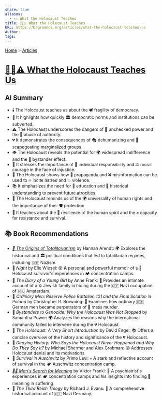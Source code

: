 ```yaml
---
share: true
aliases:
  - 💀⚠️ What the Holocaust Teaches
title: 📜💀⚠️ What the Holocaust Teaches
URL: https://bagrounds.org/articles/what-the-holocaust-teaches-us
Author: 
tags: 
---
```

[Home](../index.md) > [Articles](./index.md)  
# [📜💀⚠️ What the Holocaust Teaches Us](https://time.com/7278818/holocaust-remembrance-lessons)  
  
## AI Summary  
  
* 🕯️ The Holocaust teaches us about the 🕊️ fragility of democracy.  
* 🚨 It highlights how quickly 🏛️ democratic norms and institutions can be subverted.  
* ⚠️ The Holocaust underscores the dangers of 👑 unchecked power and the 👿 abuse of authority.  
* 💔 It demonstrates the consequences of 🎭 dehumanizing and 🎯 scapegoating marginalized groups.  
* 👁️ The Holocaust reveals the potential for 🌍 widespread indifference and the 🧍 bystander effect.  
* 💪 It stresses the importance of 🦸 individual responsibility and ⚖️ moral courage in the face of injustice.  
* 📢 The Holocaust shows how 📰 propaganda and ❌ misinformation can be used to 🔥 incite hatred and 💥 violence.  
* 📚 It emphasizes the need for 🧠 education and 📜 historical understanding to prevent future atrocities.  
* 🤝 The Holocaust reminds us of the 🌍 universality of human rights and the importance of their 🛡️ protection.  
* 🌱 It teaches about the 💖 resilience of the human spirit and the ✊ capacity for resistance and survival.  
  
## 📚 Book Recommendations  
  
* *[👹 The Origins of Totalitarianism](../books/the-origins-of-totalitarianism.md)* by Hannah Arendt: 🌍 Explores the historical and 🏛️ political conditions that led to totalitarian regimes, including 🇩🇪 Nazism.  
* 📖 *Night* by Elie Wiesel: 😢 A personal and powerful memoir of a 🥺 Holocaust survivor's experiences in 🏕️ concentration camps.  
* 📖 *The Diary of a Young Girl* by Anne Frank: 📝 Provides an intimate account of a ✡️ Jewish family in hiding during the 🇩🇪 Nazi occupation of 🇳🇱 Amsterdam.  
* 📖 *Ordinary Men: Reserve Police Battalion 101 and the Final Solution in Poland* by Christopher R. Browning: 👥 Examines how ordinary 🇩🇪 German men became perpetrators of 🔪 mass murder.  
* 📖 *Bystanders to Genocide: Why the Holocaust Was Not Stopped* by Samantha Power: 🌍 Analyzes the reasons why the international community failed to intervene during the 💔 Holocaust.  
* 📖 *The Holocaust: A Very Short Introduction* by David Engel: 📚 Offers a concise overview of the history and significance of the 💔 Holocaust.  
* 📖 *Denying History: Who Says the Holocaust Never Happened and Why Do They Say It?* by Michael Shermer and Alex Grobman: 😠 Addresses Holocaust denial and its motivations.  
* 📖 *Survival in Auschwitz* by Primo Levi: 💀 A stark and reflective account of survival in the 🏕️ Auschwitz concentration camp.  
* *[🔦💡 Man's Search for Meaning](../books/mans-search-for-meaning.md)* by Viktor Frankl: 🧠 A psychiatrist's experiences in 🏕️ concentration camps and his insights into finding 🌟 meaning in suffering.  
* 📖 *The Third Reich Trilogy* by Richard J. Evans: 📜 A comprehensive historical account of 🇩🇪 Nazi Germany.  
